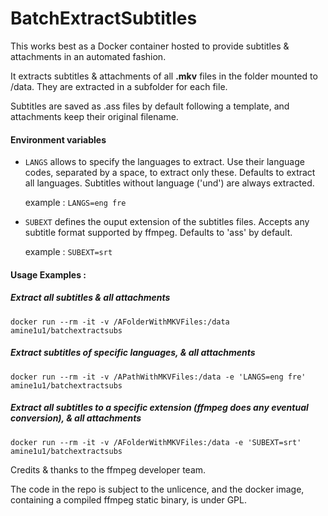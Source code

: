 # BatchExtractSubtitles

This works best as a Docker container hosted to provide subtitles & attachments in an automated fashion.

It extracts subtitles & attachments of all **.mkv** files in the folder mounted to /data. They are extracted in a subfolder for each file.

Subtitles are saved as .ass files by default following a template, and attachments keep their original filename.

#### Environment variables 

- `LANGS` allows to specify the languages to extract. Use their language codes, separated by a space, to extract only these. Defaults to extract all languages. Subtitles without language ('und') are always extracted.

   example : ```LANGS=eng fre```

- `SUBEXT` defines the ouput extension of the subtitles files. Accepts any subtitle format supported by ffmpeg. Defaults to 'ass' by default. 

   example : ```SUBEXT=srt```


#### Usage Examples :

##### Extract all subtitles & all attachments
```
docker run --rm -it -v /AFolderWithMKVFiles:/data amine1u1/batchextractsubs
```


##### Extract subtitles of specific languages, & all attachments 
```
docker run --rm -it -v /APathWithMKVFiles:/data -e 'LANGS=eng fre' amine1u1/batchextractsubs
```

##### Extract all subtitles to a specific extension (ffmpeg does any eventual conversion), & all attachments
```
docker run --rm -it -v /AFolderWithMKVFiles:/data -e 'SUBEXT=srt' amine1u1/batchextractsubs
```

Credits & thanks to the ffmpeg developer team.

The code in the repo is subject to the unlicence, and the docker image, containing a compiled ffmpeg static binary, is under GPL.
